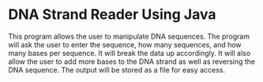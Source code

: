 # DNA Strand Reader Using Java
This program allows the user to manipulate DNA sequences. The program will ask the user to enter the sequence, how many sequences, and how many bases per sequence. It will break the data up accordingly. It will also allow the user to add more bases to the DNA strand as well as reversing the DNA sequence. The output will be stored as a file for easy access.
